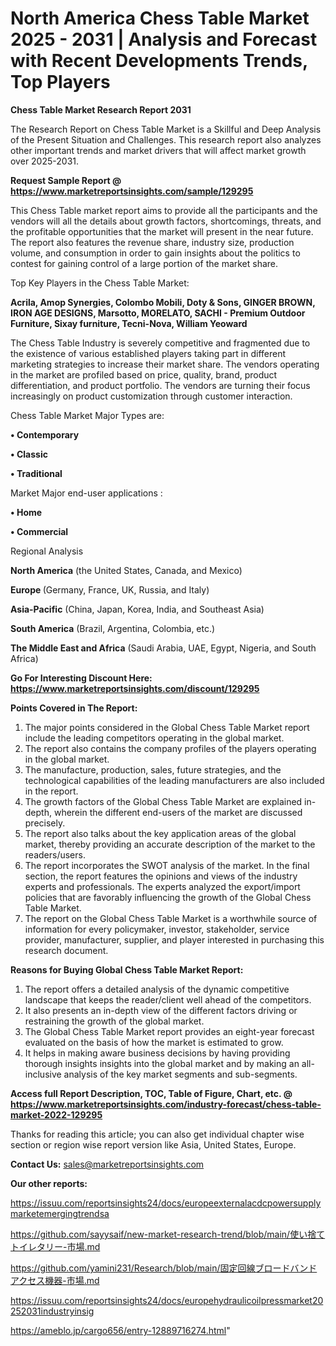 # North America Chess Table Market 2025 - 2031 | Analysis and Forecast with Recent Developments Trends, Top Players

<strong>Chess Table Market Research Report 2031</strong>

The Research Report on Chess Table Market is a Skillful and Deep Analysis of the Present Situation and Challenges. This research report also analyzes other important trends and market drivers that will affect market growth over 2025-2031.

<strong>Request Sample Report @ <a href=https://www.marketreportsinsights.com/sample/129295>https://www.marketreportsinsights.com/sample/129295</a></strong>

This Chess Table market report aims to provide all the participants and the vendors will all the details about growth factors, shortcomings, threats, and the profitable opportunities that the market will present in the near future. The report also features the revenue share, industry size, production volume, and consumption in order to gain insights about the politics to contest for gaining control of a large portion of the market share.

Top Key Players in the Chess Table Market:

<strong>Acrila, Amop Synergies, Colombo Mobili, Doty & Sons, GINGER BROWN, IRON AGE DESIGNS, Marsotto, MORELATO, SACHI - Premium Outdoor Furniture, Sixay furniture, Tecni-Nova, William Yeoward</strong>

The Chess Table Industry is severely competitive and fragmented due to the existence of various established players taking part in different marketing strategies to increase their market share. The vendors operating in the market are profiled based on price, quality, brand, product differentiation, and product portfolio. The vendors are turning their focus increasingly on product customization through customer interaction.

Chess Table Market Major Types are:

<strong>• Contemporary

• Classic

• Traditional</strong>

Market Major end-user applications :

<strong>• Home

• Commercial</strong>

Regional Analysis

</u><strong><b>North America</b></strong> (the United States, Canada, and Mexico)

<strong><b>Europe </b></strong>(Germany, France, UK, Russia, and Italy)

<strong><b>Asia-Pacific</b></strong> (China, Japan, Korea, India, and Southeast Asia)

<strong><b>South America</b></strong> (Brazil, Argentina, Colombia, etc.)

<strong><b>The Middle East and Africa</b></strong> (Saudi Arabia, UAE, Egypt, Nigeria, and South Africa)

<strong>Go For Interesting Discount Here: <a href=https://www.marketreportsinsights.com/discount/129295>https://www.marketreportsinsights.com/discount/129295</a></strong>

<strong>Points Covered in The Report:</strong>
<ol>
  <li>The major points considered in the Global Chess Table Market report include the leading competitors operating in the global market.</li>
  <li>The report also contains the company profiles of the players operating in the global market.</li>
  <li>The manufacture, production, sales, future strategies, and the technological capabilities of the leading manufacturers are also included in the report.</li>
  <li>The growth factors of the Global Chess Table Market are explained in-depth, wherein the different end-users of the market are discussed precisely.</li>
  <li>The report also talks about the key application areas of the global market, thereby providing an accurate description of the market to the readers/users.</li>
  <li>The report incorporates the SWOT analysis of the market. In the final section, the report features the opinions and views of the industry experts and professionals. The experts analyzed the export/import policies that are favorably influencing the growth of the Global Chess Table Market.</li>
  <li>The report on the Global Chess Table Market is a worthwhile source of information for every policymaker, investor, stakeholder, service provider, manufacturer, supplier, and player interested in purchasing this research document.</li>
</ol>
<strong>Reasons for Buying Global Chess Table Market Report:</strong>

<ol>
  <li>The report offers a detailed analysis of the dynamic competitive landscape that keeps the reader/client well ahead of the competitors.</li>
  <li>It also presents an in-depth view of the different factors driving or restraining the growth of the global market.</li>
  <li>The Global Chess Table Market report provides an eight-year forecast evaluated on the basis of how the market is estimated to grow.</li>
  <li>It helps in making aware business decisions by having providing thorough insights insights into the global market and by making an all-inclusive analysis of the key market segments and sub-segments.</li>
</ol>
<strong>Access full Report Description, TOC, Table of Figure, Chart, etc. @ <a href=https://www.marketreportsinsights.com/industry-forecast/chess-table-market-2022-129295>https://www.marketreportsinsights.com/industry-forecast/chess-table-market-2022-129295</a></strong>


Thanks for reading this article; you can also get individual chapter wise section or region wise report version like Asia, United States, Europe.

<strong>Contact Us:</strong>
sales@marketreportsinsights.com

<strong>Our other reports:</strong>

<a href=https://issuu.com/reportsinsights24/docs/europeexternalacdcpowersupplymarketemergingtrendsa>https://issuu.com/reportsinsights24/docs/europeexternalacdcpowersupplymarketemergingtrendsa</a>

<a href=https://github.com/sayysaif/new-market-research-trend/blob/main/使い捨てトイレタリー-市場.md>https://github.com/sayysaif/new-market-research-trend/blob/main/使い捨てトイレタリー-市場.md</a>

<a href=https://github.com/yamini231/Research/blob/main/固定回線ブロードバンドアクセス機器-市場.md>https://github.com/yamini231/Research/blob/main/固定回線ブロードバンドアクセス機器-市場.md</a>

<a href=https://issuu.com/reportsinsights24/docs/europehydraulicoilpressmarket20252031industryinsig>https://issuu.com/reportsinsights24/docs/europehydraulicoilpressmarket20252031industryinsig</a>

<a href=https://ameblo.jp/cargo656/entry-12889716274.html>https://ameblo.jp/cargo656/entry-12889716274.html</a>"
